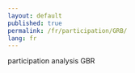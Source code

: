 ```yaml
---
layout: default
published: true
permalink: /fr/participation/GRB/
lang: fr
---
```


participation analysis GBR
